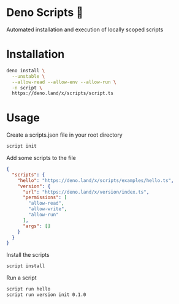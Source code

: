 # Deno Scripts 🦕

Automated installation and execution of locally scoped scripts

# Installation

```sh
deno install \
  --unstable \
  --allow-read --allow-env --allow-run \
  -n script \
  https://deno.land/x/scripts/script.ts
```

# Usage

Create a scripts.json file in your root directory

```sh
script init
```

Add some scripts to the file

```json
{
  "scripts": {
    "hello": "https://deno.land/x/scripts/examples/hello.ts",
    "version": {
      "url": "https://deno.land/x/version/index.ts",
      "permissions": [
        "allow-read",
        "allow-write",
        "allow-run"
      ],
      "args": []
    }
  }
}
```

Install the scripts

```sh
script install
```

Run a script

```sh
script run hello
script run version init 0.1.0
```
